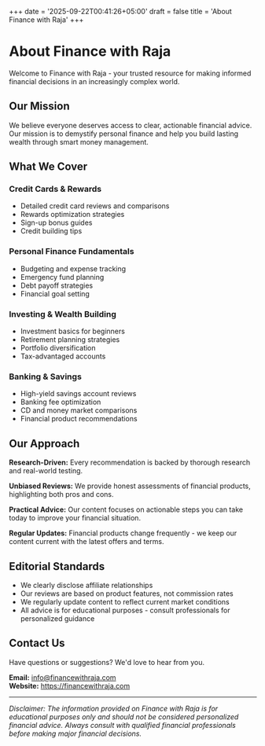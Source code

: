 +++
date = '2025-09-22T00:41:26+05:00'
draft = false
title = 'About Finance with Raja'
+++

# About Finance with Raja

Welcome to Finance with Raja - your trusted resource for making informed financial decisions in an increasingly complex world.

## Our Mission

We believe everyone deserves access to clear, actionable financial advice. Our mission is to demystify personal finance and help you build lasting wealth through smart money management.

## What We Cover

### Credit Cards & Rewards
- Detailed credit card reviews and comparisons
- Rewards optimization strategies
- Sign-up bonus guides
- Credit building tips

### Personal Finance Fundamentals
- Budgeting and expense tracking
- Emergency fund planning
- Debt payoff strategies
- Financial goal setting

### Investing & Wealth Building
- Investment basics for beginners
- Retirement planning strategies
- Portfolio diversification
- Tax-advantaged accounts

### Banking & Savings
- High-yield savings account reviews
- Banking fee optimization
- CD and money market comparisons
- Financial product recommendations

## Our Approach

**Research-Driven:** Every recommendation is backed by thorough research and real-world testing.

**Unbiased Reviews:** We provide honest assessments of financial products, highlighting both pros and cons.

**Practical Advice:** Our content focuses on actionable steps you can take today to improve your financial situation.

**Regular Updates:** Financial products change frequently - we keep our content current with the latest offers and terms.

## Editorial Standards

- We clearly disclose affiliate relationships
- Our reviews are based on product features, not commission rates
- We regularly update content to reflect current market conditions
- All advice is for educational purposes - consult professionals for personalized guidance

## Contact Us

Have questions or suggestions? We'd love to hear from you.

**Email:** info@financewithraja.com  
**Website:** https://financewithraja.com  

---

*Disclaimer: The information provided on Finance with Raja is for educational purposes only and should not be considered personalized financial advice. Always consult with qualified financial professionals before making major financial decisions.*

